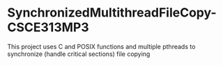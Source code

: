 SynchronizedMultithreadFileCopy-CSCE313MP3
==========================================
This project uses C and POSIX functions and multiple pthreads to synchronize (handle critical sections) file copying
